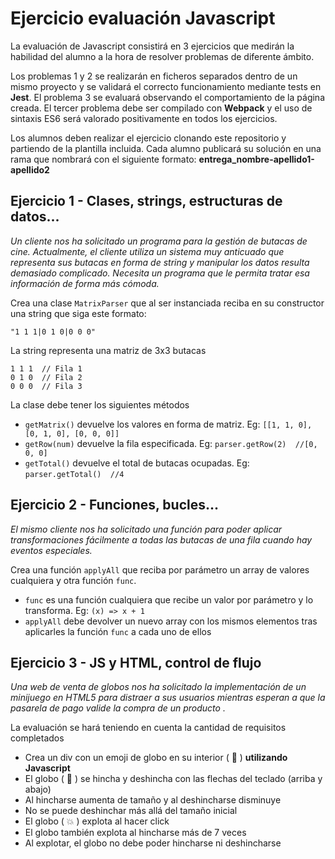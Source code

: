 
# Ejercicio evaluación Javascript

La evaluación de Javascript consistirá en 3 ejercicios que medirán la habilidad del alumno a la hora de resolver problemas de diferente ámbito.

Los problemas 1 y 2 se realizarán en ficheros separados dentro de un mismo proyecto y se validará el correcto funcionamiento mediante tests en **Jest**. El problema 3 se evaluará observando el comportamiento de la página creada. El tercer problema debe ser compilado con **Webpack** y el uso de sintaxis ES6 será valorado positivamente en todos los ejercicios.

Los alumnos deben realizar el ejercicio clonando este repositorio y partiendo de la plantilla incluida. Cada alumno publicará su solución en una rama que nombrará con el siguiente formato: **entrega_nombre-apellido1-apellido2**



## Ejercicio 1 - Clases, strings, estructuras de datos...

*Un cliente nos ha solicitado un programa para la gestión de butacas de cine. Actualmente, el cliente utiliza un sistema muy anticuado que representa sus butacas en forma de string y manipular los datos  resulta demasiado complicado. Necesita un programa que le permita tratar esa información de forma más cómoda.*

Crea una clase `MatrixParser`  que al ser instanciada reciba en su constructor una string que siga este formato:

 `"1 1 1|0 1 0|0 0 0"`

La string representa una matriz de 3x3 butacas
```text
1 1 1  // Fila 1
0 1 0  // Fila 2
0 0 0  // Fila 3
```
La clase debe tener los siguientes métodos
- `getMatrix()` devuelve los valores en forma de matriz.  Eg: `[[1, 1, 0], [0, 1, 0], [0, 0, 0]]`
- `getRow(num)` devuelve la fila especificada. Eg:  `parser.getRow(2)  //[0, 0, 0]`
-  `getTotal()` devuelve el total de butacas ocupadas. Eg:  `parser.getTotal()  //4 `

## Ejercicio 2 - Funciones, bucles...

*El mismo cliente nos ha solicitado una función para poder aplicar transformaciones fácilmente a todas las butacas de una fila cuando hay eventos especiales.*

Crea una función `applyAll` que reciba por parámetro un array de valores cualquiera y otra función `func`. 
- `func` es una función cualquiera que recibe un valor por parámetro y lo transforma. Eg: `(x) => x + 1`
- `applyAll` debe devolver un nuevo array con los mismos elementos tras aplicarles la función `func` a cada uno de ellos

## Ejercicio 3 - JS y HTML, control de flujo

*Una web de venta de globos nos ha solicitado la implementación de un minijuego en HTML5 para distraer a sus usuarios mientras esperan a que la pasarela de pago valide la compra de un producto .*

La evaluación se hará teniendo  en cuenta la cantidad de requisitos completados

-   Crea un div con un emoji de globo en su interior ( 🎈 ) **utilizando Javascript**
-   El globo ( 🎈 ) se hincha y deshincha con las flechas del teclado (arriba y abajo)
-   Al hincharse aumenta de tamaño y al deshincharse disminuye
-   No se puede deshinchar más allá del tamaño inicial
-   El globo ( 💥 ) explota al hacer click
-   El globo también explota al hincharse más de 7 veces
-   Al explotar, el globo no debe poder hincharse ni deshincharse
